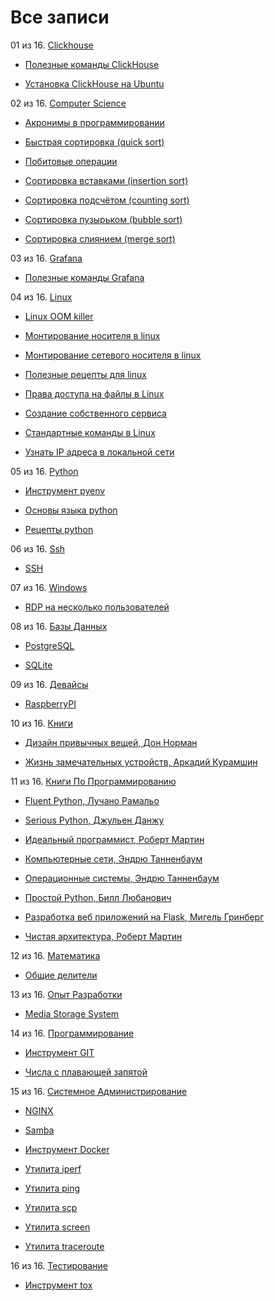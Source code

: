# Все записи


01 из 16. [Clickhouse](./meta_clickhouse.md)

* [Полезные команды ClickHouse](./2020-07-12_clickhouse_snippets.md)

* [Установка ClickHouse на Ubuntu](./2020-07-12_clickhouse_install_ubuntu.md)

02 из 16. [Computer Science](./meta_computer_science.md)

* [Акронимы в программировании](./cs_theory_acronims.md)

* [Быстрая сортировка (quick sort)](./cs_theory_quick_sort.md)

* [Побитовые операции](./cs_theory_bitwise.md)

* [Сортировка вставками (insertion sort)](./cs_theory_insertion_sort.md)

* [Сортировка подсчётом (counting sort)](./cs_theory_counting_sort.md)

* [Сортировка пузырьком (bubble sort)](./cs_theory_bubble_sort.md)

* [Сортировка слиянием (merge sort)](./cs_theory_merge_sort.md)

03 из 16. [Grafana](./meta_grafana.md)

* [Полезные команды Grafana](./2021-04-18_grafana_snippets.md)

04 из 16. [Linux](./meta_linux.md)

* [Linux OOM killer](./2021-04-18_linux_oom_killer.md)

* [Монтирование носителя в linux](./sys_linux_mount.md)

* [Монтирование сетевого носителя в linux](./sys_linux_new_mount.md)

* [Полезные рецепты для linux](./sys_linux_snippets.md)

* [Права доступа на файлы в Linux](./2021-04-18_linux_file_access.md)

* [Создание собственного сервиса](./2021-04-18_linux_custom_service.md)

* [Стандартные команды в Linux](./2021-04-18_linux_default_commands.md)

* [Узнать IP адреса в локальной сети](./2021-04-18_linux_ip_addresses_in_lan.md)

05 из 16. [Python](./meta_python.md)

* [Инструмент pyenv](./cs_tools_pyenv.md)

* [Основы языка python](./cs_basics_python.md)

* [Рецепты python](./cs_snippets_python.md)

06 из 16. [Ssh](./meta_ssh.md)

* [SSH](./cs_tools_ssh.md)

07 из 16. [Windows](./meta_windows.md)

* [RDP на несколько пользователей](./sys_windows_multiuser_rdp.md)

08 из 16. [Базы Данных](./meta_bazy_dannyh.md)

* [PostgreSQL](./cs_tools_postgresql.md)

* [SQLite](./cs_tools_sqlite.md)

09 из 16. [Девайсы](./meta_devaysy.md)

* [RaspberryPI](./devices_raspberry_pi.md)

10 из 16. [Книги](./meta_knigi.md)

* [Дизайн привычных вещей, Дон Норман](./books_dizayn_privichnih_veshey_norman.md)

* [Жизнь замечательных устройств, Аркадий Курамшин](./books_jizn_zamechatelnih_ustroistv.md)

11 из 16. [Книги По Программированию](./meta_knigi_po_programmirovaniy.md)

* [Fluent Python, Лучано Рамальо](./cs_books_fluent_python.md)

* [Serious Python, Джульен Данжу](./cs_books_serious_python.md)

* [Идеальный программист, Роберт Мартин](./cs_books_idealniy_programmist_martin.md)

* [Компьютерные сети, Эндрю Танненбаум](./cs_books_computernie_seti_tannenbaum.md)

* [Операционные системы, Эндрю Танненбаум](./cs_books_operacionnie_systemy_tannenbaum.md)

* [Простой Python, Билл Любанович](./cs_books_introducing_python.md)

* [Разработка веб приложений на Flask, Мигель Гринберг](./cs_books_web_prilozhenia_flask.md)

* [Чистая архитектура, Роберт Мартин](./cs_books_chistaya_architectura_martin.md)

12 из 16. [Математика](./meta_matematika.md)

* [Общие делители](./math_common_divisors.md)

13 из 16. [Опыт Разработки](./meta_opyt_razrabotki.md)

* [Media Storage System](./experience_media_storage_system.md)

14 из 16. [Программирование](./meta_programmirovanie.md)

* [Инструмент GIT](./cs_tools_git.md)

* [Числа с плавающей запятой](./cs_theory_floating_point.md)

15 из 16. [Системное Администрирование](./meta_sistemnoe_administrirovanie.md)

* [NGINX](./cs_tools_nginx.md)

* [Samba](./sys_tools_samba.md)

* [Инструмент Docker](./cs_tools_docker.md)

* [Утилита iperf](./cs_utils_iperf.md)

* [Утилита ping](./cs_utils_ping.md)

* [Утилита scp](./cs_utils_scp.md)

* [Утилита screen](./cs_utils_screen.md)

* [Утилита traceroute](./cs_utils_traceroute.md)

16 из 16. [Тестирование](./meta_testirovanie.md)

* [Инструмент tox](./cs_tools_tox.md)

